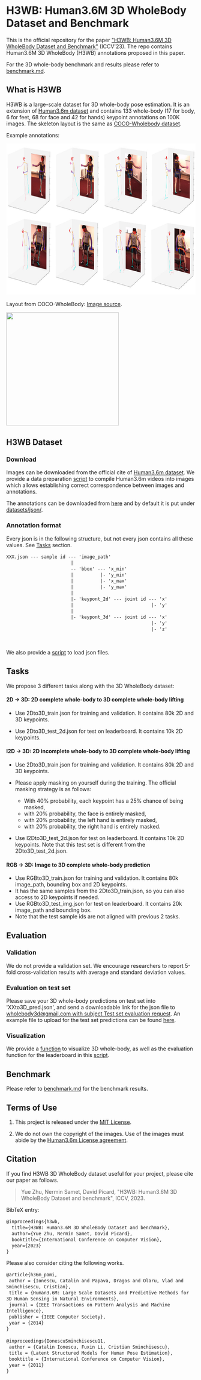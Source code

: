 # H3WB: Human3.6M 3D WholeBody Dataset and Benchmark

This is the official repository for the paper ["H3WB: Human3.6M 3D WholeBody Dataset and Benchmark"](https://arxiv.org/abs/2211.15692) (ICCV'23). The repo contains Human3.6M 3D WholeBody (H3WB) annotations proposed in this paper.

For the 3D whole-body benchmark and results please refer to [benchmark.md](benchmark.md).


## What is H3WB

H3WB is a large-scale dataset for 3D whole-body pose estimation. It is an extension of [Human3.6m dataset](http://vision.imar.ro/human3.6m/) and 
contains 133 whole-body (17 for body, 6 for feet, 68 for face and 42 for hands) keypoint annotations on 100K images. The skeleton layout is the same as 
[COCO-Wholebody dataset](https://github.com/jin-s13/COCO-WholeBody).

Example annotations:

<img src="imgs/1.jpg" width="800" height="400">

Layout from COCO-WholeBody: [Image source](https://github.com/jin-s13/COCO-WholeBody).

<img src="imgs/Fig2_anno.png" width="300" height="300">


## H3WB Dataset

### Download

Images can be downloaded from the official cite of [Human3.6m dataset](http://vision.imar.ro/human3.6m/).
We provide a data preparation [script](datasets/data_preparation.py) to compile Human3.6m videos into images which allows establishing correct correspondence between images and annotations.

The annotations can be downloaded from [here](https://drive.google.com/file/d/1WVscFZcFIxGi_doifFP3GLTsIbU-hjXO/view?usp=sharing) and by default it is put under [datasets/json/](datasets/json/).

### Annotation format
Every json is in the following structure, but not every json contains all these values. See [Tasks](#Tasks) section.
```
XXX.json --- sample id --- 'image_path'
                        |
                        -- 'bbox' --- 'x_min'
                        |          |- 'y_min'
                        |          |- 'x_max'
                        |          |- 'y_max'
                        |
                        |- 'keypont_2d' --- joint id --- 'x'
                        |                             |- 'y'
                        |
                        |- 'keypont_3d' --- joint id --- 'x'
                                                      |- 'y'
                                                      |- 'z'
                        
                        
```
We also provide a [script](utils/utils.py) to load json files.

## Tasks

We propose 3 different tasks along with the 3D WholeBody dataset:

#### 2D &rarr; 3D: 2D complete whole-body to 3D complete whole-body lifting

 - Use 2Dto3D_train.json for training and validation. It contains 80k 2D and 3D keypoints.

 - Use 2Dto3D_test_2d.json for test on leaderboard. It contains 10k 2D keypoints.

#### I2D &rarr; 3D: 2D incomplete whole-body to 3D complete whole-body lifting

 - Use 2Dto3D_train.json for training and validation. It contains 80k 2D and 3D keypoints.
 - Please apply masking on yourself during the training. The official masking strategy is as follows:
    - With 40\% probability, each keypoint has a 25\% chance of being masked,
    - with 20\% probability, the face is entirely masked,
    - with 20\% probability, the left hand is entirely masked,
    - with 20\% probability, the right hand is entirely masked.

 - Use I2Dto3D_test_2d.json for test on leaderboard. It contains 10k 2D keypoints. Note that this test set is different from the 2Dto3D_test_2d.json.

#### RGB &rarr; 3D: Image to 3D complete whole-body prediction

 - Use RGBto3D_train.json for training and validation. It contains 80k image_path, bounding box and 2D keypoints.
 - It has the same samples from the 2Dto3D_train.json, so you can also access to 2D keypoints if needed.
 - Use RGBto3D_test_img.json for test on leaderboard. It contains 20k image_path and bounding box. 
 - Note that the test sample ids are not aligned with previous 2 tasks.

## Evaluation

### Validation
We do not provide a validation set. We encourage researchers to report 5-fold cross-validation results with average and standard deviation values.

### Evaluation on test set
Please save your 3D whole-body predictions on test set into 'XXto3D_pred.json', and send a downloadable link for the json file to [wholebody3d@gmail.com with subject Test set evaluation request](mailto:wholebody3d@gmail.com?subject=Test%20set%20evaluation%20request). An example file to upload for the test set predictions can be found [here](https://drive.google.com/file/d/10GqGJaNgrz1cTjrz4CpKqpeFF0LJBVDA/view?usp=sharing).

### Visualization
We provide a [function](utils/utils.py) to visualize 3D whole-body, as well as the evaluation function for the leaderboard in  this [script](test_leaderboard.py). 

## Benchmark

Please refer to [benchmark.md](benchmark.md) for the benchmark results.

## Terms of Use

1. This project is released under the [MIT License](https://github.com/wholebody3d/wholebody3d/blob/main/LICENSE.md). 

2. We do not own the copyright of the images. Use of the images must abide by the [Human3.6m License agreement](http://vision.imar.ro/human3.6m/eula.php).


## Citation

If you find H3WB 3D WholeBody dataset useful for your project, please cite our paper as follows.

> Yue Zhu, Nermin Samet, David Picard, "H3WB: Human3.6M 3D WholeBody Dataset and benchmark", ICCV, 2023.

BibTeX entry:
```
@inproceedings{h3wb,
  title={H3WB: Human3.6M 3D WholeBody Dataset and benchmark},
  author={Yue Zhu, Nermin Samet, David Picard},
  booktitle={International Conference on Computer Vision},    
  year={2023}
}
```

Please also consider citing the following works.

```
@article{h36m_pami,
 author = {Ionescu, Catalin and Papava, Dragos and Olaru, Vlad and Sminchisescu, Cristian},
 title = {Human3.6M: Large Scale Datasets and Predictive Methods for 3D Human Sensing in Natural Environments},
 journal = {IEEE Transactions on Pattern Analysis and Machine Intelligence},
 publisher = {IEEE Computer Society},
 year = {2014}
} 
 
@inproceedings{IonescuSminchisescu11,
 author = {Catalin Ionescu, Fuxin Li, Cristian Sminchisescu},
 title = {Latent Structured Models for Human Pose Estimation},
 booktitle = {International Conference on Computer Vision},
 year = {2011}
}
```

